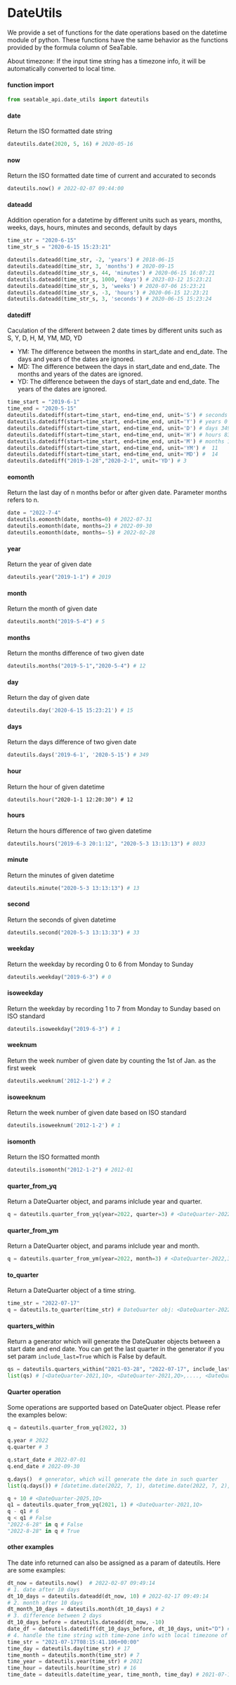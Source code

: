 # DateUtils

We provide a set of functions for the date operations based on the datetime module of python. These functions have the same behavior as the functions provided by the formula column of SeaTable.

About timezone: If the input time string has a timezone info, it will be automatically converted to local time. 

#### function import

```python
from seatable_api.date_utils import dateutils
```

#### date

Return the ISO formatted date string

```python
dateutils.date(2020, 5, 16) # 2020-05-16
```

#### now

Return the ISO formatted date time of current and accurated to seconds

```python
dateutils.now() # 2022-02-07 09:44:00
```

#### dateadd

Addition operation for a datetime by different units such as years, months, weeks, days, hours,  minutes and seconds, default by days

```python
time_str = "2020-6-15"
time_str_s = "2020-6-15 15:23:21"

dateutils.dateadd(time_str, -2, 'years') # 2018-06-15
dateutils.dateadd(time_str, 3, 'months') # 2020-09-15
dateutils.dateadd(time_str_s, 44, 'minutes') # 2020-06-15 16:07:21
dateutils.dateadd(time_str_s, 1000, 'days') # 2023-03-12 15:23:21
dateutils.dateadd(time_str_s, 3, 'weeks') # 2020-07-06 15:23:21
dateutils.dateadd(time_str_s, -3, 'hours') # 2020-06-15 12:23:21
dateutils.dateadd(time_str_s, 3, 'seconds') # 2020-06-15 15:23:24
```

#### datediff

Caculation of the different between 2 date times by different units such as S, Y, D, H, M, YM, MD, YD

* YM: The difference between the months in start_date and end_date. The days and years of the dates are ignored.
* MD: The difference between the days in start_date and end_date. The months and years of the dates are ignored.
* YD:  The difference between the days of start_date and end_date. The years of the dates are ignored.

```python
time_start = "2019-6-1"
time_end = "2020-5-15"
dateutils.datediff(start=time_start, end=time_end, unit='S') # seconds 30153600
dateutils.datediff(start=time_start, end=time_end, unit='Y') # years 0
dateutils.datediff(start=time_start, end=time_end, unit='D') # days 349
dateutils.datediff(start=time_start, end=time_end, unit='H') # hours 8376
dateutils.datediff(start=time_start, end=time_end, unit='M') # months 11
dateutils.datediff(start=time_start, end=time_end, unit='YM') #  11
dateutils.datediff(start=time_start, end=time_end, unit='MD') #  14
dateutils.datediff("2019-1-28","2020-2-1", unit='YD') # 3
```

#### eomonth

Return the last day of n months befor or after given date. Parameter months refers to n.

```python
date = "2022-7-4"
dateutils.eomonth(date, months=0) # 2022-07-31
dateutils.eomonth(date, months=2) # 2022-09-30
dateutils.eomonth(date, months=-5) # 2022-02-28
```

#### year

Return the year of given date

```python
dateutils.year("2019-1-1") # 2019
```

#### month

Return the month of given date

```python
dateutils.month("2019-5-4") # 5
```

#### months

Return the months difference of two given date

```python
dateutils.months("2019-5-1","2020-5-4") # 12
```

#### day

Return the day of given date

```python
dateutils.day('2020-6-15 15:23:21') # 15
```

#### days

Return the days difference of two given date

```python
dateutils.days('2019-6-1', '2020-5-15') # 349
```

#### hour

Return the hour of given datetime

```pyhton
dateutils.hour("2020-1-1 12:20:30") # 12
```

#### hours

Return the hours difference of two given datetime

```python
dateutils.hours("2019-6-3 20:1:12", "2020-5-3 13:13:13") # 8033
```

#### minute

Return the minutes of given datetime

```python
dateutils.minute("2020-5-3 13:13:13") # 13
```

#### second

Return the seconds of given datetime

```python
dateutils.second("2020-5-3 13:13:33") # 33
```

#### weekday

Return the weekday by recording 0 to 6 from Monday to Sunday

```python
dateutils.weekday("2019-6-3") # 0
```

#### isoweekday

Return the weekday by recording 1 to 7 from Monday to Sunday based on ISO standard

```python
dateutils.isoweekday("2019-6-3") # 1
```

#### weeknum

Return the week number of given date by counting the 1st of Jan. as the first week

```python
dateutils.weeknum('2012-1-2') # 2
```

#### isoweeknum

Return the week number of given date based on ISO standard

```python
dateutils.isoweeknum('2012-1-2') # 1
```

#### isomonth

Return the ISO formatted month

~~~python
dateutils.isomonth("2012-1-2") # 2012-01
~~~

#### quarter_from_yq

Return a DateQuarter object, and params inlclude year and quarter.

```python
q = dateutils.quarter_from_yq(year=2022, quarter=3) # <DateQuarter-2022,3Q>
```

#### quarter_from_ym

Return a DateQuarter object, and params inlclude year and month.

```python
q = dateutils.quarter_from_ym(year=2022, month=3) # <DateQuarter-2022,3Q>
```

#### to_quarter

Return a DateQuarter object of a time string.

```python
time_str = "2022-07-17"
q = dateutils.to_quarter(time_str) # DateQuarter obj: <DateQuarter-2022,3Q>
```

#### quarters_within

Return a generator which will generate the DateQuater objects between a start date and end date. You can get the last quarter in the generator if you set param `include_last=True` which is False by default.

```python
qs = dateutils.quarters_within("2021-03-28", "2022-07-17", include_last=True) # 生成器
list(qs) # [<DateQuarter-2021,1Q>, <DateQuarter-2021,2Q>,...., <DateQuarter-2022,3Q>]
```

#### Quarter operation

Some operations are supported based on DateQuater object. Please refer the examples below:

```python
q = dateutils.quarter_from_yq(2022, 3)

q.year # 2022
q.quarter # 3

q.start_date # 2022-07-01
q.end_date # 2022-09-30

q.days()  # generator, which will generate the date in such quarter
list(q.days()) # [datetime.date(2022, 7, 1), datetime.date(2022, 7, 2),....., datetime.date(2022, 9, 30)]

q + 10 # <DateQuarter-2025,1Q> 
q1 = dateutils.quater_from_yq(2021, 1) # <DateQuarter-2021,1Q>
q - q1 # 6
q < q1 # False
"2022-6-28" in q # False
"2022-8-28" in q # True
```

#### other examples

The date info returned can also be assigned as a param of dateutils. Here are some examples:

```python
dt_now = dateutils.now()  # 2022-02-07 09:49:14
# 1. date after 10 days
dt_10_days = dateutils.dateadd(dt_now, 10) # 2022-02-17 09:49:14
# 2. month after 10 days
dt_month_10_days = dateutils.month(dt_10_days) # 2
# 3. difference between 2 days
dt_10_days_before = dateutils.dateadd(dt_now, -10)
date_df = dateutils.datediff(dt_10_days_before, dt_10_days, unit="D") # 20
# 4. handle the time string with time-zone info with local timezone of "Asia/Shanghai" (UTC+8)
time_str = "2021-07-17T08:15:41.106+00:00"
time_day = dateutils.day(time_str) # 17
time_month = dateutils.month(time_str) # 7
time_year = dateutils.year(time_str) # 2021
time_hour = dateutils.hour(time_str) # 16
time_date = dateuitls.date(time_year, time_month, time_day) # 2021-07-17
```
